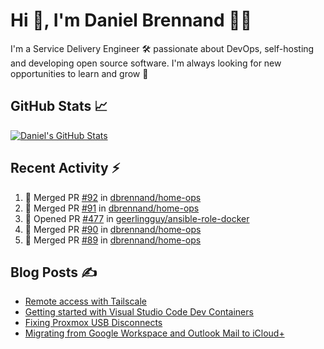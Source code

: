 # Hi 👋, I'm Daniel Brennand 👨‍💻

I'm a Service Delivery Engineer 🛠 passionate about DevOps, self-hosting and developing open source software. I'm always looking for new opportunities to learn and grow 🌱

## GitHub Stats 📈

[![Daniel's GitHub Stats](https://github-readme-stats.vercel.app/api?username=dbrennand&show_icons=true&count_private=true&hide_border=true&theme=dark)](https://github.com/anuraghazra/github-readme-stats)

## Recent Activity ⚡

<!--START_SECTION:activity-->
1. 🎉 Merged PR [#92](https://github.com/dbrennand/home-ops/pull/92) in [dbrennand/home-ops](https://github.com/dbrennand/home-ops)
2. 🎉 Merged PR [#91](https://github.com/dbrennand/home-ops/pull/91) in [dbrennand/home-ops](https://github.com/dbrennand/home-ops)
3. 💪 Opened PR [#477](https://github.com/geerlingguy/ansible-role-docker/pull/477) in [geerlingguy/ansible-role-docker](https://github.com/geerlingguy/ansible-role-docker)
4. 🎉 Merged PR [#90](https://github.com/dbrennand/home-ops/pull/90) in [dbrennand/home-ops](https://github.com/dbrennand/home-ops)
5. 🎉 Merged PR [#89](https://github.com/dbrennand/home-ops/pull/89) in [dbrennand/home-ops](https://github.com/dbrennand/home-ops)
<!--END_SECTION:activity-->

## Blog Posts ✍

<!-- BLOG-POST-LIST:START -->
- [Remote access with Tailscale](https://danielbrennand.com/blog/tailscale/)
- [Getting started with Visual Studio Code Dev Containers](https://danielbrennand.com/blog/vscode-dev-containers/)
- [Fixing Proxmox USB Disconnects](https://danielbrennand.com/blog/proxmox-fix-usb-disconnect/)
- [Migrating from Google Workspace and Outlook Mail to iCloud+](https://danielbrennand.com/blog/google-outlook-to-icloud+/)
<!-- BLOG-POST-LIST:END -->
